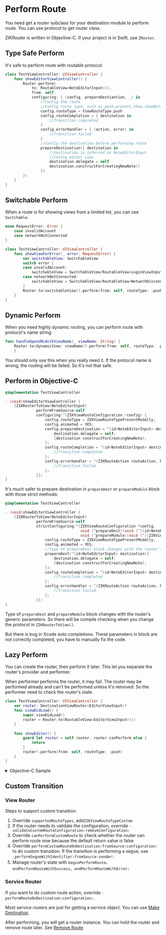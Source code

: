 # Perform Route

You need get a router subclass for your destination module to perform route. You can use protocol to get router class.

ZIKRouter is written in Objective-C. If your project is in Swift, use `ZRouter`.

## Type Safe Perform

It's safe to perform route with routable protocol.

```swift
class TestViewController: UIViewController {
    func showEditorViewController() {
        Router.perform(
            to: RoutableView<NoteEditorInput>(),
            from: self,
            configuring: { (config, prepareDestiantion, _) in
                //Config the route
                //Config route type, such as push,present,show,showDetail,custom
                config.routeType = ViewRouteType.push
                config.routeCompletion = { destination in
                    //Transition completed
                }
                config.errorHandler = { (action, error) in
                    //Transition failed
                }
                //Config the destination before performing route
                prepareDestination({ destination in
                    //destination is inferred as NoteEditorInput
                    //Config editor view
                    destination.delegate = self
                    destination.constructForCreatingNewNote()
                })
        })
    }
}
```

## Switchable Perform

When a route is for showing views from a limited list, you can use `Switchable`.

```swift
enum RequestError: Error {
    case invalidAccount
    case networkNotConnected
}

class TestViewController: UIViewController {
    func showViewForError(_ error: RequestError) {
        var switchableView: SwitchableView
        switch error {
        case invalidAccount:
            switchableView = SwitchableView(RoutableView<LoginViewInput>())
        case networkNotConnected:
            switchableView = SwitchableView(RoutableView<NetworkDisconnectedViewInput>())
        }
        Router.to(switchableView)?.perform(from: self, routeType: .push)
    }
}
```

## Dynamic Perform

When you need highly dynamic routing, you can perform route with protocol's name string:

```swift
func handleOpenURLWithViewName(_ viewName: String) {
    Router.to(dynamicView: viewName)?.perform(from: self, routeType: .push)
    }

```
You should only use this when you really need it. If the protocol name is wrong, the routing will be failed. So it's not that safe.

## Perform in Objective-C

```objectivec
@implementation TestViewController

- (void)showEditorViewController {
	[ZIKRouterToView(NoteEditorInput)
	          performFromSource:self
	          configuring:^(ZIKViewRouteConfiguration *config) {
	              config.routeType = ZIKViewRouteTypePresentModally;
	              config.animated = YES;
	              config.prepareDestination = ^(id<NoteEditorInput> destination) {
	                  destination.delegate = self;
	                  [destination constructForCreatingNewNote];
	              };
	              config.routeCompletion = ^(id<NoteEditorInput> destination) {
	                  //Transition completed
	              };
	              config.errorHandler = ^(ZIKRouteAction routeAction, NSError *error) {
	                  //Transition failed
	              };
	          }];
}
```

It's much safer to prepare destination in `prepareDest` or `prepareModule` block with those strict methods: 

```objectivec
@implementation TestViewController

- (void)showEditorViewController {
	[ZIKRouterToView(NoteEditorInput)
	          performFromSource:self
	          strictConfiguring:^(ZIKViewRouteConfiguration *config,
	          					  void (^prepareDest)(void (^)(id<NoteEditorInput>)),
                        		  void (^prepareModule)(void (^)(ZIKViewRouteConfig *))) {
	              config.routeType = ZIKViewRouteTypePresentModally;
	              config.animated = YES;
	              //Type of prepareDest block changes with the router's generic parameters.
	              prepareDest(^(id<NoteEditorInput> destination){
	                  destination.delegate = self;
	                  [destination constructForCreatingNewNote];
	              });
	              config.routeCompletion = ^(id<NoteEditorInput> destination) {
	                  //Transition completed
	              };
	              config.errorHandler = ^(ZIKRouteAction routeAction, NSError *error) {
	                  //Transition failed
	              };
	          }];
}
```

Type of `prepareDest` and `prepareModule` block changes with the router's generic parameters. So there will be compile checking when you change the protocol in `ZIKRouterToView()`.

But there is bug in Xcode auto completions. These parameters in block are not correctly completed, you have to manually fix the code.

## Lazy Perform

You can create the router, then perform it later. This let you separate the router's provider and performer.

When performer performs the router, it may fail. The router may be performed already and can't be performed unless it's removed. So the performer need to check the router's state.

```swift
class TestViewController: UIViewController {
    var router: DestinationViewRouter<EditorViewInput>?
    func viewDidLoad() {
        super.viewDidLoad()
        router = Router.to(RoutableView<EditorViewInput>())
    }
    
    func showEditor() {
        guard let router = self.router, router.canPerform else {
            return
        }
        router?.perform(from: self, routeType: .push)
    }
}
```

<details><summary>Objective-C Sample</summary>

```objectivec
@implementation ZIKTestPushViewController

- (void)viewDidLoad {
    [super viewDidLoad];
    self.router = [[ZIKViewRouter.classToView(ZIKRoutableProtocol(EditorViewInput)) alloc]
                           initWithConfiguring:^(ZIKViewRouteConfiguration *config) {
                               config.source = self;
                               config.routeType = ZIKViewRouteTypePush;
                           }
                           removing:nil];
}
- (void)showEditor {
    if (![self.router canPerform]) {
        NSLog(@"Can't perform route now:%@",self.router);
        return;
    }
    [self.router performRouteWithSuccessHandler:^{
        NSLog(@"did show editor");
    } errorHandler:^(SEL routeAction, NSError *error) {
        NSLog(@"failed to show editor with error: %@",error);
    }];
}
@end
```

</details>

## Custom Transition

### View Router

Steps to support custom transition:

1. Override `supportedRouteTypes`, add`ZIKViewRouteTypeCustom`
2. If the router needs to validate the configuration, override `-validateCustomRouteConfiguration:removeConfiguration:`
3. Override `canPerformCustomRoute` to check whether the router can perform route now because the default return value is false
4. Override `performCustomRouteOnDestination:fromSource:configuration:` to do custom transition. If the transition is performing a segue, use `_performSegueWithIdentifier:fromSource:sender:`
5. Manage router's state with `beginPerformRoute`、`endPerformRouteWithSuccess`、`endPerformRouteWithError:`

### Service Router

If you want to do custom route action, override `-performRouteOnDestination:configuration:`.

Most service routers are just for getting a service object. You can use [Make Destination](MakeDestination.md).

After performing, you will get a router instance. You can hold the router and remove route later. See [Remove Route](RemoveRoute.md).